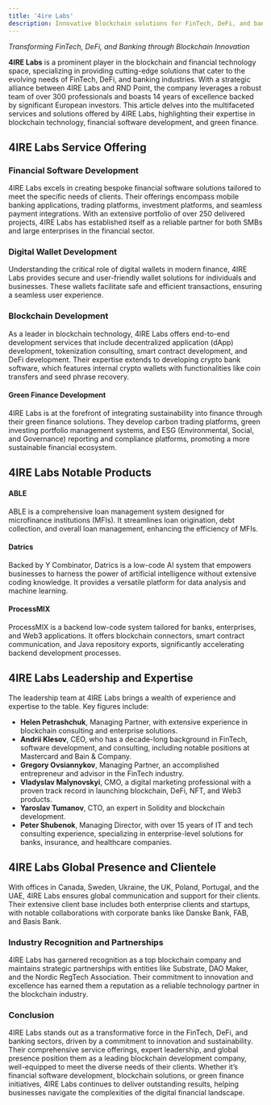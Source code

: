 ```yaml
---
title: '4ire Labs'
description: Innovative blockchain solutions for FinTech, DeFi, and banking by 4IRE Labs, driving efficiency, sustainability, and global market success.
---
```



*Transforming FinTech, DeFi, and Banking through Blockchain Innovation*

**4IRE Labs** is a prominent player in the blockchain and financial technology space, specializing in providing cutting-edge solutions that cater to the evolving needs of FinTech, DeFi, and banking industries. With a strategic alliance between 4IRE Labs and RND Point, the company leverages a robust team of over 300 professionals and boasts 14 years of excellence backed by significant European investors. This article delves into the multifaceted services and solutions offered by 4IRE Labs, highlighting their expertise in blockchain technology, financial software development, and green finance.

## 4IRE Labs Service Offering
### Financial Software Development
4IRE Labs excels in creating bespoke financial software solutions tailored to meet the specific needs of clients. Their offerings encompass mobile banking applications, trading platforms, investment platforms, and seamless payment integrations. With an extensive portfolio of over 250 delivered projects, 4IRE Labs has established itself as a reliable partner for both SMBs and large enterprises in the financial sector.

### Digital Wallet Development
Understanding the critical role of digital wallets in modern finance, 4IRE Labs provides secure and user-friendly wallet solutions for individuals and businesses. These wallets facilitate safe and efficient transactions, ensuring a seamless user experience.

### Blockchain Development
As a leader in blockchain technology, 4IRE Labs offers end-to-end development services that include decentralized application (dApp) development, tokenization consulting, smart contract development, and DeFi development. Their expertise extends to developing crypto bank software, which features internal crypto wallets with functionalities like coin transfers and seed phrase recovery.

#### Green Finance Development
4IRE Labs is at the forefront of integrating sustainability into finance through their green finance solutions. They develop carbon trading platforms, green investing portfolio management systems, and ESG (Environmental, Social, and Governance) reporting and compliance platforms, promoting a more sustainable financial ecosystem.

## 4IRE Labs Notable Products
#### ABLE
ABLE is a comprehensive loan management system designed for microfinance institutions (MFIs). It streamlines loan origination, debt collection, and overall loan management, enhancing the efficiency of MFIs.
#### Datrics
Backed by Y Combinator, Datrics is a low-code AI system that empowers businesses to harness the power of artificial intelligence without extensive coding knowledge. It provides a versatile platform for data analysis and machine learning.
#### ProcessMIX
ProcessMIX is a backend low-code system tailored for banks, enterprises, and Web3 applications. It offers blockchain connectors, smart contract communication, and Java repository exports, significantly accelerating backend development processes.

## 4IRE Labs Leadership and Expertise
The leadership team at 4IRE Labs brings a wealth of experience and expertise to the table. Key figures include:

- **Helen Petrashchuk**, Managing Partner, with extensive experience in blockchain consulting and enterprise solutions.
- **Andrii Klesov**, CEO, who has a decade-long background in FinTech, software development, and consulting, including notable positions at Mastercard and Bain &amp; Company.
- **Gregory Ovsiannykov**, Managing Partner, an accomplished entrepreneur and advisor in the FinTech industry.
- **Vladyslav Malynovskyi**, CMO, a digital marketing professional with a proven track record in launching blockchain, DeFi, NFT, and Web3 products.
- **Yaroslav Tumanov**, CTO, an expert in Solidity and blockchain development.
- **Peter Shubenok**, Managing Director, with over 15 years of IT and tech consulting experience, specializing in enterprise-level solutions for banks, insurance, and healthcare companies.

## 4IRE Labs Global Presence and Clientele
With offices in Canada, Sweden, Ukraine, the UK, Poland, Portugal, and the UAE, 4IRE Labs ensures global communication and support for their clients. Their extensive client base includes both enterprise clients and startups, with notable collaborations with corporate banks like Danske Bank, FAB, and Basis Bank.

### Industry Recognition and Partnerships
4IRE Labs has garnered recognition as a top blockchain company and maintains strategic partnerships with entities like Substrate, DAO Maker, and the Nordic RegTech Association. Their commitment to innovation and excellence has earned them a reputation as a reliable technology partner in the blockchain industry.

### Conclusion
4IRE Labs stands out as a transformative force in the FinTech, DeFi, and banking sectors, driven by a commitment to innovation and sustainability. Their comprehensive service offerings, expert leadership, and global presence position them as a leading blockchain development company, well-equipped to meet the diverse needs of their clients. Whether it’s financial software development, blockchain solutions, or green finance initiatives, 4IRE Labs continues to deliver outstanding results, helping businesses navigate the complexities of the digital financial landscape.
